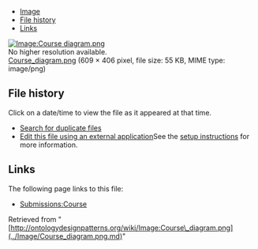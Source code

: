 * [Image](../Image/Course_diagram.png.md#file)
* [File history](../Image/Course_diagram.png.md#filehistory)
* [Links](../Image/Course_diagram.png.md#filelinks)

[![Image:Course diagram.png](../../../images/c/c8/Course_diagram.png)](../../../images/c/c8/Course_diagram.png)  
No higher resolution available.  
[Course\_diagram.png](../../../images/c/c8/Course_diagram.png)‎ (609 × 406 pixel, file size: 55 KB, MIME type: image/png)

## File history

Click on a date/time to view the file as it appeared at that time.



  
* [Search for duplicate files](http://ontologydesignpatterns.org/wiki/Special:FileDuplicateSearch/Course_diagram.png "Special:FileDuplicateSearch/Course diagram.png")
* [Edit this file using an external application](http://ontologydesignpatterns.org/wiki/index.php?title=Image:Course_diagram.png&action=edit&externaledit=true&mode=file "Image:Course diagram.png")See the [setup instructions](http://www.mediawiki.org/wiki/Manual:External_editors "http://www.mediawiki.org/wiki/Manual:External_editors") for more information.

## Links



The following page links to this file:


* [Submissions:Course](../Submissions/Course.md "Submissions:Course")


Retrieved from "[http://ontologydesignpatterns.org/wiki/Image:Course\_diagram.png](../Image/Course_diagram.png.md)"